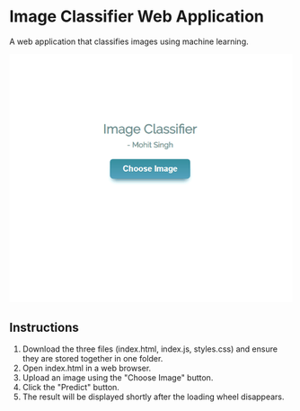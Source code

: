 # Image Classifier Web Application
A web application that classifies images using machine learning.

![Demo](https://github.com/singhm13/Image-Classifier-Web-Application/blob/master/Demo/Dog%20Breed%20Classification.gif)

## Instructions
1. Download the three files (index.html, index.js, styles.css) and ensure they are stored together in one folder.
2. Open index.html in a web browser.
3. Upload an image using the "Choose Image" button.
4. Click the "Predict" button.
5. The result will be displayed shortly after the loading wheel disappears.
